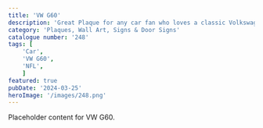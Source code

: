 ```yaml
---
title: 'VW G60'
description: 'Great Plaque for any car fan who loves a classic Volkswagon'
category: 'Plaques, Wall Art, Signs & Door Signs'
catalogue number: '248'
tags: [
    'Car', 
    'VW G60', 
    'NFL',
    ]
featured: true
pubDate: '2024-03-25'
heroImage: '/images/248.png'
---
```


Placeholder content for VW G60.
